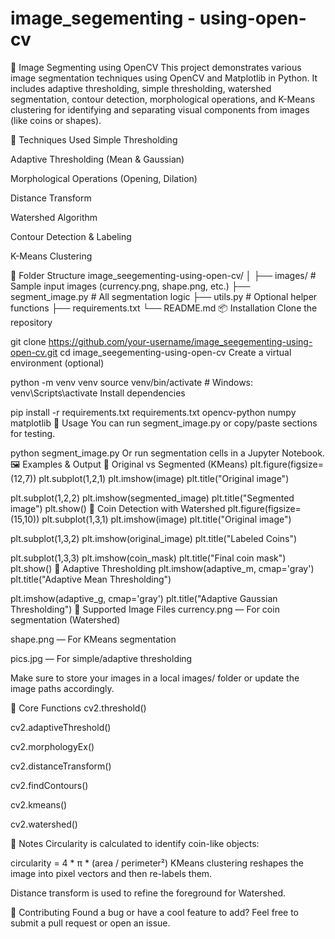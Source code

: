 # image_segementing - using-open-cv
🧠 Image Segmenting using OpenCV
This project demonstrates various image segmentation techniques using OpenCV and Matplotlib in Python. It includes adaptive thresholding, simple thresholding, watershed segmentation, contour detection, morphological operations, and K-Means clustering for identifying and separating visual components from images (like coins or shapes).

🧰 Techniques Used
Simple Thresholding

Adaptive Thresholding (Mean & Gaussian)

Morphological Operations (Opening, Dilation)

Distance Transform

Watershed Algorithm

Contour Detection & Labeling

K-Means Clustering

📁 Folder Structure
image_seegementing-using-open-cv/
│
├── images/                     # Sample input images (currency.png, shape.png, etc.)
├── segment_image.py           # All segmentation logic
├── utils.py                   # Optional helper functions
├── requirements.txt
└── README.md
📦 Installation
Clone the repository

git clone https://github.com/your-username/image_seegementing-using-open-cv.git
cd image_seegementing-using-open-cv
Create a virtual environment (optional)

python -m venv venv
source venv/bin/activate      # Windows: venv\Scripts\activate
Install dependencies

pip install -r requirements.txt
requirements.txt
opencv-python
numpy
matplotlib
🚀 Usage
You can run segment_image.py or copy/paste sections for testing.

python segment_image.py
Or run segmentation cells in a Jupyter Notebook.
🖼️ Examples & Output
🔹 Original vs Segmented (KMeans)
plt.figure(figsize=(12,7))
plt.subplot(1,2,1)
plt.imshow(image)
plt.title("Original image")

plt.subplot(1,2,2)
plt.imshow(segmented_image)
plt.title("Segmented image")
plt.show()
🔹 Coin Detection with Watershed
plt.figure(figsize=(15,10))
plt.subplot(1,3,1)
plt.imshow(image)
plt.title("Original image")

plt.subplot(1,3,2)
plt.imshow(original_image)
plt.title("Labeled Coins")

plt.subplot(1,3,3)
plt.imshow(coin_mask)
plt.title("Final coin mask")
plt.show()
🔹 Adaptive Thresholding
plt.imshow(adaptive_m, cmap='gray')
plt.title("Adaptive Mean Thresholding")

plt.imshow(adaptive_g, cmap='gray')
plt.title("Adaptive Gaussian Thresholding")
🧪 Supported Image Files
currency.png — For coin segmentation (Watershed)

shape.png — For KMeans segmentation

pics.jpg — For simple/adaptive thresholding

Make sure to store your images in a local images/ folder or update the image paths accordingly.

🔧 Core Functions
cv2.threshold()

cv2.adaptiveThreshold()

cv2.morphologyEx()

cv2.distanceTransform()

cv2.findContours()

cv2.kmeans()

cv2.watershed()

📌 Notes
Circularity is calculated to identify coin-like objects:

circularity = 4 * π * (area / perimeter²)
KMeans clustering reshapes the image into pixel vectors and then re-labels them.

Distance transform is used to refine the foreground for Watershed.

🤝 Contributing
Found a bug or have a cool feature to add? Feel free to submit a pull request or open an issue.
